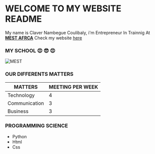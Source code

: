 # WELCOME TO MY WEBSITE README 

My name is Claver Nambegue Coulibaly, i'm Entrepreneur In Trainnig At **[MEST AFRCA](https://github.com/mestafrica)**
Check my website [here](https://claver-cnc.github.io) 

### MY SCHOOL   :heart_eyes:  :sunglasses: :heart_eyes: 
![MEST](https://claver-cnc.github.io/images/mest.jpg)

### OUR DIFFERENTS MATTERS

MATTERS | MEETING PER WEEK
------------ | -------------
Technology | 4
Communication | 3
Business | 3

### PROGRAMMING SCIENCE

- Python 
- Html
- Css
 

